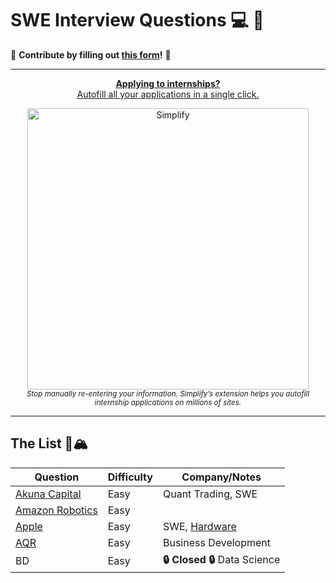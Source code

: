 # SWE Interview Questions 💻 🚀

🙏 **Contribute by filling out [this form]()!** 🙏

---

<div align="center">
	<p>
		<a href="https://simplify.jobs/?utm_source=mike&utm_medium=swe_interviews">
			<b>Applying to internships?</b>
			<br>
			Autofill all your applications in a single click.
			<br>
			<div>
				<img src="https://res.cloudinary.com/dpeo4xcnc/image/upload/v1636594918/simplify_pittcsc.png" width="450"  alt="Simplify">
			</div>
		</a>
		<sub><i>Stop manually re-entering your information. Simplify’s extension helps you autofill internship applications on millions of sites.</i></sub>
	</p>
</div>

---

## The List 🚴🏔
<!-- Please leave a one line gap between this and the table -->

| Question                                                                                                                                                                         | Difficulty                             | Company/Notes                                                                                                    |
| ---------------------------------------------------------------------------------------------------------------------------------------------------------------------------- | ----------- | -------------------------------------------------------------------------------------------------------- |
| [Akuna Capital](https://akunacapital.com/careers?&experience=intern&search_term=#careers)                                                                                    | Easy | Quant Trading, SWE                                                                                       |
| [Amazon Robotics](https://www.amazon.jobs/en/jobs/1999770/amazon-robotics-software-development-engineer-sde-intern-summer-2023)                                              | Easy                  |                                                                                                          |
| [Apple](https://jobs.apple.com/en-us/details/200389054/software-engineering-internship?team=SDNT)                                                                            | Easy                                  | SWE, [Hardware](https://jobs.apple.com/en-us/details/200389042/hardware-technology-internship?team=STDNT)                                                                                                  |
| [AQR](https://careers.aqr.com/jobs/university-open-positions/greenwich-ct/2023-summer-internship-express-interest/2194349?gh_jid=2194349#/)                                  | Easy                       | Business Development                                                                                                         |
| BD                                                                                    | Easy | **🔒 Closed 🔒** Data Science                   


<!-- Please leave a one line gap between this and the table -->



